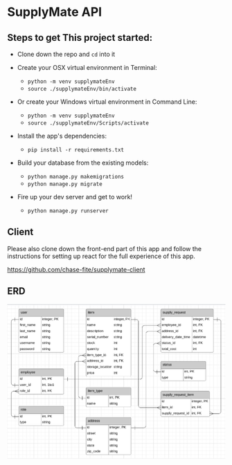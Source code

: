 # SupplyMate API

## Steps to get This project started:

* Clone down the repo and `cd` into it

* Create your OSX virtual environment in Terminal:

  * `python -m venv supplymateEnv`
  * `source ./supplymateEnv/bin/activate`

* Or create your Windows virtual environment in Command Line:

  * `python -m venv supplymateEnv`
  * `source ./supplymateEnv/Scripts/activate`

* Install the app's dependencies:

  * `pip install -r requirements.txt`

* Build your database from the existing models:

  * `python manage.py makemigrations`
  * `python manage.py migrate`

* Fire up your dev server and get to work!

  * `python manage.py runserver`

## Client

Please also clone down the front-end part of this app and follow the instructions for setting up react for the full experience of this app.

https://github.com/chase-fite/supplymate-client

## ERD

![supplymate ERD](./assets/supplymate-erd.PNG)